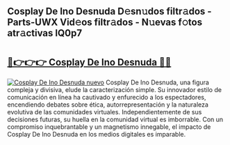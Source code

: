 ## Cosplay De Ino Desnuda D𝚎sn𝚞dos filtr𝚊dos - Parts-UWX Vid𝚎os filtr𝚊dos - N𝚞evas f𝚘tos atr𝚊ctivas lQ0p7

# <h2><a href="http://mb0ofo.tromn.icu/?c=Cosplay+De+Ino+Desnuda">🔗👉👉👉 Cosplay De Ino Desnuda 🔗🔗</a></h2>

[![Cosplay De Ino Desnuda nuevo](https://i.imgur.com/pEAQMta.gif)](http://mb0ofo.tromn.icu/?c=Cosplay+De+Ino+Desnuda)
Cosplay De Ino Desnuda, una figura compleja y divisiva, elude la caracterización simple. Su innovador estilo de comunicación en línea ha cautivado y enfurecido a los espectadores, encendiendo debates sobre ética, autorrepresentación y la naturaleza evolutiva de las comunidades virtuales. Independientemente de sus decisiones futuras, su huella en la comunidad virtual es imborrable. Con un compromiso inquebrantable y un magnetismo innegable, el impacto de Cosplay De Ino Desnuda en los medios digitales es imparable.
